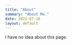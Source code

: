 ```yaml
---
title: "About"
summary: "About Me."
date: 2022-07-16
layout: default
---
```


I have no idea about this page. 